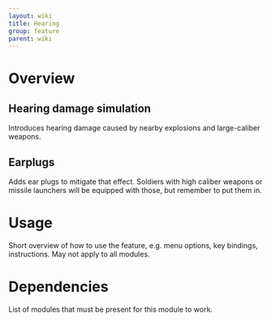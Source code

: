 ```yaml
---
layout: wiki
title: Hearing
group: feature
parent: wiki
---
```

# Overview
## Hearing damage simulation
Introduces hearing damage caused by nearby explosions and large-caliber weapons.
## Earplugs
Adds ear plugs to mitigate that effect. Soldiers with high caliber weapons or 
missile launchers will be equipped with those, but remember to put them in.

# Usage
Short overview of how to use the feature, e.g. menu options, key bindings, 
instructions. May not apply to all modules.

# Dependencies
List of modules that must be present for this module to work.

